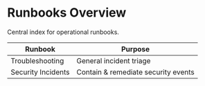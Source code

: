 # Runbooks Overview

Central index for operational runbooks.

| Runbook | Purpose |
| ------- | ------- |
| Troubleshooting | General incident triage |
| Security Incidents | Contain & remediate security events |
